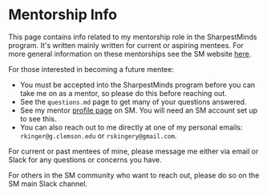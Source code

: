 # Mentorship Info

This page contains info related to my mentorship role in the SharpestMinds program. It's written mainly written for current or aspiring mentees. For more general information on these mentorships see the SM website [here](https://www.sharpestminds.com/).

For those interested in becoming a future mentee:
- You must be accepted into the SharpestMinds program before you can take me on as a mentor, so please do this before reaching out.
- See the `questions.md` page to get many of your questions answered.
- See my mentor [profile page](https://app.sharpestminds.com/u/KNhe8TXRKaA6zXmfG) on SM. You will need an SM account set up to see this.
- You can also reach out to me directly at one of my personal emails: `rkinger@g.clemson.edu` or `rskingery@gmail.com`.

For current or past mentees of mine, please message me either via email or Slack for any questions or concerns you have.

For others in the SM community who want to reach out, please do so on the SM main Slack channel.
